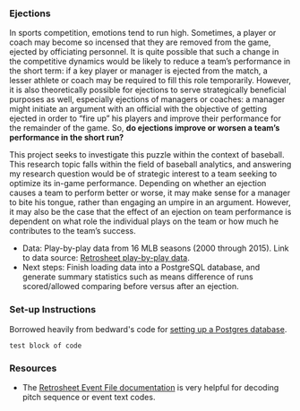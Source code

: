 ### Ejections

In sports competition, emotions tend to run high. Sometimes, a player or coach may become so incensed that they are removed from the game, ejected by officiating personnel. It is quite possible that such a change in the competitive dynamics would be likely to reduce a team’s performance in the short term: if a key player or manager is ejected from the match, a lesser athlete or coach may be required to fill this role temporarily. However, it is also theoretically possible for ejections to serve strategically beneficial purposes as well, especially ejections of managers or coaches: a manager might initiate an argument with an official with the objective of getting ejected in order to “fire up” his players and improve their performance for the remainder of the game. So, **do ejections improve or worsen a team’s performance in the short run?**

This project seeks to investigate this puzzle within the context of baseball. This research topic falls within the field of baseball analytics, and answering my research question would be of strategic interest to a team seeking to optimize its in-game performance. Depending on whether an ejection causes a team to perform better or worse, it may make sense for a manager to bite his tongue, rather than engaging an umpire in an argument. However, it may also be the case that the effect of an ejection on team performance is dependent on what role the individual plays on the team or how much he contributes to the team’s success. 

* Data: Play-by-play data from 16 MLB seasons (2000 through 2015). Link to data source: [Retrosheet play-by-play data](http://www.retrosheet.org/eventfile.htm). 
* Next steps: Finish loading data into a PostgreSQL database, and generate summary statistics such as means difference of runs scored/allowed comparing before versus after an ejection.

### Set-up Instructions

Borrowed heavily from bedward's code for [setting up a Postgres database](https://github.com/yontartu/baseball_analysis/tree/master/retrosheet).

```
test block of code
```


### Resources

* The [Retrosheet Event File documentation](http://www.retrosheet.org/eventfile.htm) is very helpful for decoding pitch sequence or event text codes.